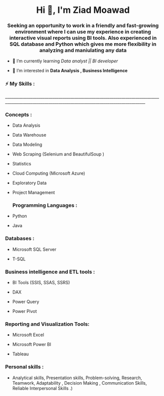 <h1 align="center">Hi 👋, I'm Ziad Moawad</h1>
<h3 align="center">Seeking an opportunity to work in a friendly and fast-growing environment where I can use my experience in creating interactive visual reports using BI tools. Also experienced in SQL database and Python which gives me more flexibility in analyzing and maniulating any data</h3>


- 🌱 I’m currently learning *Data analyst || BI developer*

- 👀 I’m interested in **Data Analysis ,  Business Intelligence**

 <h3 align="left">⚡ My Skills :</h3>
_____________________________________________________________________________________________________________________________________________________
<h3 align="left">Concepts :</h3>

- Data Analysis

- Data Warehouse

- Data Modeling

- Web Scraping (Selenium and BeautifulSoup )


- Statistics
 

- Cloud Computing (Microsoft Azure)

- Exploratory Data

- Project Management
  <h3 align="left">Programming Languages :</h3>
- Python
- Java
<h3 align="left">Databases :</h3> 

- Microsoft SQL Server
  
- T-SQL
  
<h3 align="left">Business intelligence and ETL tools :</h3> 

- BI Tools (SSIS, SSAS, SSRS)

- DAX
  
- Power Query
  
- Power Pivot
<h3 align="left"> Reporting and Visualization Tools:</h3> 

- Microsoft Excel

- Microsoft Power BI
  
- Tableau
  
<h3 align="left">  Personal skills :</h3>

- Analytical skills, Presentation skills, Problem-solving, Research, Teamwork, Adaptability , Decision Making , Communication Skills, Reliable Interpersonal Skills .)
